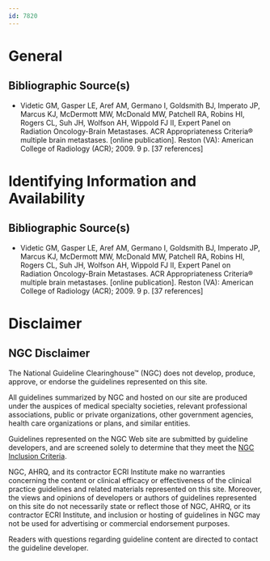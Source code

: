 ```yaml
---
id: 7820
---
```


# General

## Bibliographic Source(s)

- Videtic GM, Gasper LE, Aref AM, Germano I, Goldsmith BJ, Imperato JP, Marcus KJ, McDermott MW, McDonald MW, Patchell RA, Robins HI, Rogers CL, Suh JH, Wolfson AH, Wippold FJ II, Expert Panel on Radiation Oncology-Brain Metastases. ACR Appropriateness Criteria® multiple brain metastases. [online publication]. Reston (VA): American College of Radiology (ACR); 2009. 9 p. [37 references]

# Identifying Information and Availability

## Bibliographic Source(s)

- Videtic GM, Gasper LE, Aref AM, Germano I, Goldsmith BJ, Imperato JP, Marcus KJ, McDermott MW, McDonald MW, Patchell RA, Robins HI, Rogers CL, Suh JH, Wolfson AH, Wippold FJ II, Expert Panel on Radiation Oncology-Brain Metastases. ACR Appropriateness Criteria® multiple brain metastases. [online publication]. Reston (VA): American College of Radiology (ACR); 2009. 9 p. [37 references]

# Disclaimer

## NGC Disclaimer

The National Guideline Clearinghouse™ (NGC) does not develop, produce, approve, or endorse the guidelines represented on this site.

All guidelines summarized by NGC and hosted on our site are produced under the auspices of medical specialty societies, relevant professional associations, public or private organizations, other government agencies, health care organizations or plans, and similar entities.

Guidelines represented on the NGC Web site are submitted by guideline developers, and are screened solely to determine that they meet the [NGC Inclusion Criteria](/help-and-about/summaries/inclusion-criteria).

NGC, AHRQ, and its contractor ECRI Institute make no warranties concerning the content or clinical efficacy or effectiveness of the clinical practice guidelines and related materials represented on this site. Moreover, the views and opinions of developers or authors of guidelines represented on this site do not necessarily state or reflect those of NGC, AHRQ, or its contractor ECRI Institute, and inclusion or hosting of guidelines in NGC may not be used for advertising or commercial endorsement purposes.

Readers with questions regarding guideline content are directed to contact the guideline developer.

